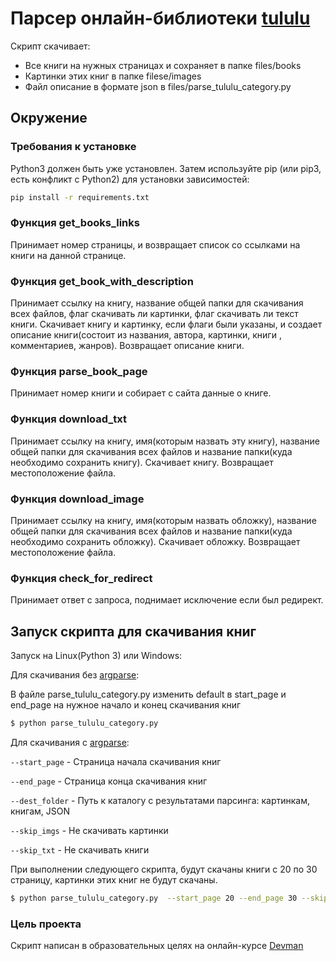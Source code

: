 # Парсер онлайн-библиотеки [tululu](https://tululu.org)

Скрипт скачивает:

- Все книги на нужных страницах и сохраняет в папке files/books
- Картинки этих книг в папке filese/images
- Файл описание в формате json в files/parse_tululu_category.py

## Окружение

### Требования к установке

Python3 должен быть уже установлен. Затем используйте pip (или pip3, есть конфликт с Python2) для установки
зависимостей:

```bash
pip install -r requirements.txt
``` 

### Функция get_books_links

Принимает номер страницы, и возвращает список со ссылками на книги на данной странице.

### Функция get_book_with_description

Принимает ссылку на книгу, название общей папки для скачивания всех файлов, флаг скачивать ли картинки, флаг скачивать
ли текст книги. Скачивает книгу и картинку, если флаги были указаны, и создает описание книги(состоит из названия,
автора, картинки, книги , комментариев, жанров). Возвращает описание книги.

### Функция parse_book_page

Принимает номер книги и собирает с сайта данные о книге.

### Функция download_txt

Принимает ссылку на книгу, имя(которым назвать эту книгу), название общей папки для скачивания всех файлов и название
папки(куда необходимо сохранить книгу). Скачивает книгу. Возвращает местоположение файла.

### Функция download_image

Принимает ссылку на книгу, имя(которым назвать обложку), название общей папки для скачивания всех файлов и название
папки(куда необходимо сохранить обложку). Скачивает обложку. Возвращает местоположение файла.

### Функция check_for_redirect

Принимает ответ с запроса, поднимает исключение если был редирект.

## Запуск скрипта для скачивания книг

Запуск на Linux(Python 3) или Windows:

Для скачивания без [argparse](https://docs.python.org/3/library/argparse.html):

В файле parse_tululu_category.py изменить default в start_page и end_page на нужное начало и конец скачивания книг

```bash
$ python parse_tululu_category.py
```

Для скачивания с [argparse](https://docs.python.org/3/library/argparse.html):

`--start_page` - Страница начала скачивания книг

`--end_page` - Страница конца скачивания книг

`--dest_folder` - Путь к каталогу с результатами парсинга: картинкам, книгам, JSON

`--skip_imgs` - Не скачивать картинки

`--skip_txt` - Не скачивать книги

При выполнении следующего скрипта, будут скачаны книги с 20 по 30 страницу, картинки этих книг не будут скачаны.

```bash
$ python parse_tululu_category.py  --start_page 20 --end_page 30 --skip_imgs
```

### Цель проекта

Скрипт написан в образовательных целях на онлайн-курсе [Devman](dvmn.org)
